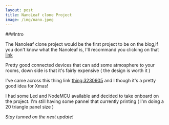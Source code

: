 ```yaml
---
layout: post
title: NanoLeaf clone Project
image: /img/nano.jpeg
---
```


###Intro

The Nanoleaf clone project would be the first project to be on the blog,if you don't know what the Nanoleaf is, I'll recommand you clicking on that [link](https://nanoleaf.me/en/)

Pretty good connected devices that can add some atmosphere to your rooms, down side is that it's fairly expensive ( the design is worth it )

I've came across this thing link [thing:3230905](https://www.thingiverse.com/thing:3230905) and I though it's a pretty good idea for Xmas!

I had some Led and NodeMCU available and decided to take onboard on the project. I'm still having some pannel that currently printing ( I'm doing a 20 triangle panel size )

_Stay tunned on the next update!_
